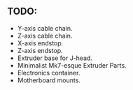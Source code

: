 TODO:
-----
* Y-axis cable chain.
* Z-axis cable chain.
* X-axis endstop.
* Z-axis endstop.
* Extruder base for J-head.
* Minimalist Mk7-esque Extruder Parts.
* Electronics container.
* Motherboard mounts.


